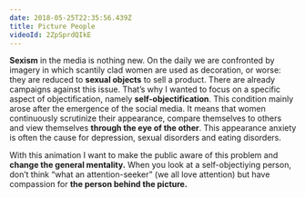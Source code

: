 ```yaml
---
date: 2018-05-25T22:35:56.439Z
title: Picture People
videoId: 2ZpSprdQIkE
---
```

**Sexism** in the media is nothing new. On the daily we are confronted by imagery in which scantily clad women are used as decoration, or worse: they are reduced to **sexual objects** to sell a product. There are already campaigns against this issue. That’s why I wanted to focus on a specific aspect of objectification, namely **self-objectification**. This condition mainly arose after the emergence of the social media. It means that women continuously scrutinize their appearance, compare themselves to others and view themselves **through the eye of the other**. This appearance anxiety is often the cause for depression, sexual disorders and eating disorders.

With this animation I want to make the public aware of this problem and **change the general mentality.** When you look at a self-objectiying person, don’t think “what an attention-seeker” (we all love attention) but have compassion for **the person behind the picture.**
